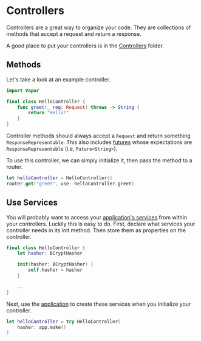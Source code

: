 # Controllers

Controllers are a great way to organize your code. They are collections of methods that accept
a request and return a response.

A good place to put your controllers is in the [Controllers](structure.md#controllers) folder.

## Methods

Let's take a look at an example controller.

```swift
import Vapor

final class HelloController {
	func greet(_ req: Request) throws -> String {
		return "Hello!"
	}
}
```

Controller methods should always accept a `Request` and return something `ResponseRepresentable`.
This also includes [futures](../async/futures.md) whose expectations are `ResponseRepresentable` (i.e, `Future<String>`).

To use this controller, we can simply initialize it, then pass the method to a router.

```swift
let helloController = HelloController()
router.get("greet", use: helloController.greet)
```

## Use Services

You will probably want to access your [application's services](../services/getting-started.md) from within your controllers.
Luckily this is easy to do. First, declare what services your controller needs in its init method. Then store them
as properties on the controller.

```swift
final class HelloController {
	let hasher: BCryptHasher

	init(hasher: BCryptHasher) {
		self.hasher = hasher
	}

	...
}
```

Next, use the [application](application.md) to create these services when you initialize your controller.

```swift
let helloController = try HelloController(
	hasher: app.make()
)
```
